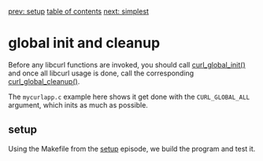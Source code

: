 [prev: setup](../setup/) [table of contents](../) [next: simplest](../simplest/)

# global init and cleanup

Before any libcurl functions are invoked, you should call
[curl_global_init()](https://curl.haxx.se/libcurl/c/curl_global_init.html) and
once all libcurl usage is done, call the corresponding
[curl_global_cleanup()](https://curl.haxx.se/libcurl/c/curl_global_cleanup.html).

The `mycurlapp.c` example here shows it get done with the `CURL_GLOBAL_ALL`
argument, which inits as much as possible.

## setup

Using the Makefile from the [setup](../setup/) episode, we build the program
and test it.
